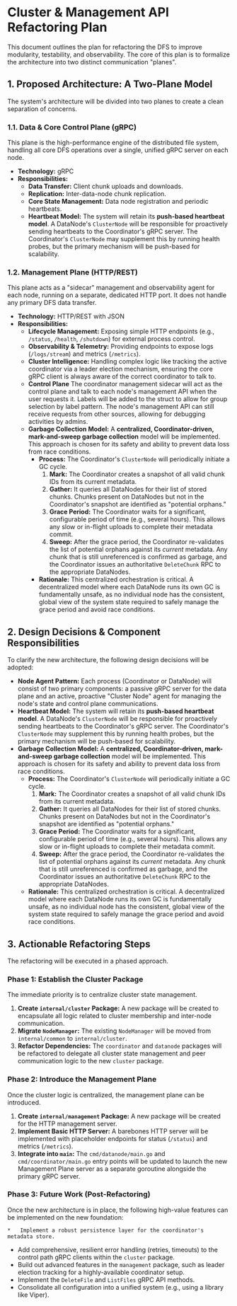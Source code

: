 # Cluster & Management API Refactoring Plan

This document outlines the plan for refactoring the DFS to improve modularity, testability, and observability. The core of this plan is to formalize the architecture into two distinct communication "planes".

## 1. Proposed Architecture: A Two-Plane Model

The system's architecture will be divided into two planes to create a clean separation of concerns.

### 1.1. Data & Core Control Plane (gRPC)

This plane is the high-performance engine of the distributed file system, handling all core DFS operations over a single, unified gRPC server on each node.

*   **Technology:** gRPC
*   **Responsibilities:**
    *   **Data Transfer:** Client chunk uploads and downloads.
    *   **Replication:** Inter-data-node chunk replication.
    *   **Core State Management:** Data node registration and periodic heartbeats.
    *   **Heartbeat Model:** The system will retain its **push-based heartbeat model**. A DataNode's `ClusterNode` will be responsible for proactively sending heartbeats to the Coordinator's gRPC server. The Coordinator's `ClusterNode` may supplement this by running health probes, but the primary mechanism will be push-based for scalability.

### 1.2. Management Plane (HTTP/REST)

This plane acts as a "sidecar" management and observability agent for each node, running on a separate, dedicated HTTP port. It does not handle any primary DFS data transfer.

*   **Technology:** HTTP/REST with JSON
*   **Responsibilities:**
    *   **Lifecycle Management:** Exposing simple HTTP endpoints (e.g., `/status`, `/health`, `/shutdown`) for external process control.
    *   **Observability & Telemetry:** Providing endpoints to expose logs (`/logs/stream`) and metrics (`/metrics`).
    *   **Cluster Intelligence:** Handling complex logic like tracking the active coordinator via a leader election mechanism, ensuring the core gRPC client is always aware of the correct coordinator to talk to.
    * **Control Plane** The coordinator management sidecar will act as the control plane and talk to each node's management API when the user requests it. Labels will be added to the struct to allow for group selection by label pattern. The node's management API can still receive requests from other sources, allowing for debugging activities by admins.
    *   **Garbage Collection Model:** A **centralized, Coordinator-driven, mark-and-sweep garbage collection** model will be implemented. This approach is chosen for its safety and ability to prevent data loss from race conditions.
        *   **Process:** The Coordinator's `ClusterNode` will periodically initiate a GC cycle.
            1.  **Mark:** The Coordinator creates a snapshot of all valid chunk IDs from its current metadata.
            2.  **Gather:** It queries all DataNodes for their list of stored chunks. Chunks present on DataNodes but not in the Coordinator's snapshot are identified as "potential orphans."
            3.  **Grace Period:** The Coordinator waits for a significant, configurable period of time (e.g., several hours). This allows any slow or in-flight uploads to complete their metadata commit.
            4.  **Sweep:** After the grace period, the Coordinator re-validates the list of potential orphans against its *current* metadata. Any chunk that is still unreferenced is confirmed as garbage, and the Coordinator issues an authoritative `DeleteChunk` RPC to the appropriate DataNodes.
        *   **Rationale:** This centralized orchestration is critical. A decentralized model where each DataNode runs its own GC is fundamentally unsafe, as no individual node has the consistent, global view of the system state required to safely manage the grace period and avoid race conditions.

## 2. Design Decisions & Component Responsibilities

To clarify the new architecture, the following design decisions will be adopted:

*   **Node Agent Pattern:** Each process (Coordinator or DataNode) will consist of two primary components: a passive gRPC server for the data plane and an active, proactive "Cluster Node" agent for managing the node's state and control plane communications.
*   **Heartbeat Model:** The system will retain its **push-based heartbeat model**. A DataNode's `ClusterNode` will be responsible for proactively sending heartbeats to the Coordinator's gRPC server. The Coordinator's `ClusterNode` may supplement this by running health probes, but the primary mechanism will be push-based for scalability.
*   **Garbage Collection Model:** A **centralized, Coordinator-driven, mark-and-sweep garbage collection** model will be implemented. This approach is chosen for its safety and ability to prevent data loss from race conditions.
    *   **Process:** The Coordinator's `ClusterNode` will periodically initiate a GC cycle.
        1.  **Mark:** The Coordinator creates a snapshot of all valid chunk IDs from its current metadata.
        2.  **Gather:** It queries all DataNodes for their list of stored chunks. Chunks present on DataNodes but not in the Coordinator's snapshot are identified as "potential orphans."
        3.  **Grace Period:** The Coordinator waits for a significant, configurable period of time (e.g., several hours). This allows any slow or in-flight uploads to complete their metadata commit.
        4.  **Sweep:** After the grace period, the Coordinator re-validates the list of potential orphans against its *current* metadata. Any chunk that is still unreferenced is confirmed as garbage, and the Coordinator issues an authoritative `DeleteChunk` RPC to the appropriate DataNodes.
    *   **Rationale:** This centralized orchestration is critical. A decentralized model where each DataNode runs its own GC is fundamentally unsafe, as no individual node has the consistent, global view of the system state required to safely manage the grace period and avoid race conditions.

## 3. Actionable Refactoring Steps

The refactoring will be executed in a phased approach.

### Phase 1: Establish the Cluster Package

The immediate priority is to centralize cluster state management.

1.  **Create `internal/cluster` Package:** A new package will be created to encapsulate all logic related to cluster membership and inter-node communication.
2.  **Migrate `NodeManager`:** The existing `NodeManager` will be moved from `internal/common` to `internal/cluster`.
3.  **Refactor Dependencies:** The `coordinator` and `datanode` packages will be refactored to delegate all cluster state management and peer communication logic to the new `cluster` package.

### Phase 2: Introduce the Management Plane

Once the cluster logic is centralized, the management plane can be introduced.

1.  **Create `internal/management` Package:** A new package will be created for the HTTP management server.
2.  **Implement Basic HTTP Server:** A barebones HTTP server will be implemented with placeholder endpoints for status (`/status`) and metrics (`/metrics`).
3.  **Integrate into `main`:** The `cmd/datanode/main.go` and `cmd/coordinator/main.go` entry points will be updated to launch the new Management Plane server as a separate goroutine alongside the primary gRPC server.

### Phase 3: Future Work (Post-Refactoring)

Once the new architecture is in place, the following high-value features can be implemented on the new foundation:

    *   Implement a robust persistence layer for the coordinator's metadata store.
*   Add comprehensive, resilient error handling (retries, timeouts) to the control path gRPC clients within the `cluster` package.
*   Build out advanced features in the `management` package, such as leader election tracking for a highly-available coordinator setup.
*   Implement the `DeleteFile` and `ListFiles` gRPC API methods.
*   Consolidate all configuration into a unified system (e.g., using a library like Viper).